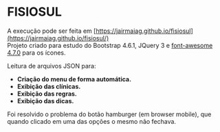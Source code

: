 # FISIOSUL

A execução pode ser feita em [https://jairmaiag.github.io/fisiosul](https://jairmaiag.github.io/fisiosul/)  
Projeto criado para estudo do Bootstrap 4.6.1, JQuery 3 e [font-awesome 4.7.0](https://onface.github.io/font-awesome/) para os ícones.

Leitura de arquivos JSON para:

* **Criação do menu de forma automática.**
* **Exibição das clínicas.**
* **Exibição das regras.**
* **Exibição das dicas.**


Foi resolvido o problema do botão hamburger (em browser mobile), que quando clicado em uma das opções o mesmo não fechava.



